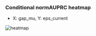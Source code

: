 ### Conditional normAUPRC heatmap

- X: gap_mu, Y: eps_current

![heatmap](/home/elicer/project_0814_2/results/20250818-090810/holdout/conditional_heatmap_gap_mu_vs_eps_current.png)
